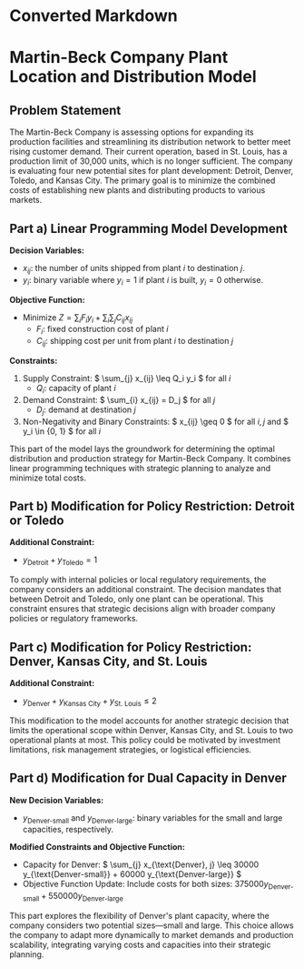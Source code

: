 # Converted Markdown

# Martin-Beck Company Plant Location and Distribution Model

## Problem Statement

The Martin-Beck Company is assessing options for expanding its production facilities and streamlining its distribution network to better meet rising customer demand. Their current operation, based in St. Louis, has a production limit of 30,000 units, which is no longer sufficient. The company is evaluating four new potential sites for plant development: Detroit, Denver, Toledo, and Kansas City. The primary goal is to minimize the combined costs of establishing new plants and distributing products to various markets.

## Part a) Linear Programming Model Development

**Decision Variables:**
- $x_{ij}$: the number of units shipped from plant $i$ to destination $j$.
- $y_i$: binary variable where $y_i = 1$ if plant $i$ is built, $y_i = 0$ otherwise.

**Objective Function:**
- Minimize $Z = \sum_{i} F_i y_i + \sum_{i} \sum_{j} C_{ij} x_{ij}$
  - $F_i$: fixed construction cost of plant $i$
  - $C_{ij}$: shipping cost per unit from plant $i$ to destination $j$

**Constraints:**
1. Supply Constraint: $ \sum_{j} x_{ij} \leq Q_i y_i $ for all $i$
   - $Q_i$: capacity of plant $i$
2. Demand Constraint: $ \sum_{i} x_{ij} = D_j $ for all $j$
   - $D_j$: demand at destination $j$
3. Non-Negativity and Binary Constraints: $ x_{ij} \geq 0 $ for all $i,j$ and $ y_i \in \{0, 1\} $ for all $i$

This part of the model lays the groundwork for determining the optimal distribution and production strategy for Martin-Beck Company. It combines linear programming techniques with strategic planning to analyze and minimize total costs.

## Part b) Modification for Policy Restriction: Detroit or Toledo

**Additional Constraint:**
- $y_{\text{Detroit}} + y_{\text{Toledo}} = 1$

To comply with internal policies or local regulatory requirements, the company considers an additional constraint. The decision mandates that between Detroit and Toledo, only one plant can be operational. This constraint ensures that strategic decisions align with broader company policies or regulatory frameworks.

## Part c) Modification for Policy Restriction: Denver, Kansas City, and St. Louis

**Additional Constraint:**
- $y_{\text{Denver}} + y_{\text{Kansas City}} + y_{\text{St. Louis}} \leq 2$

This modification to the model accounts for another strategic decision that limits the operational scope within Denver, Kansas City, and St. Louis to two operational plants at most. This policy could be motivated by investment limitations, risk management strategies, or logistical efficiencies.

## Part d) Modification for Dual Capacity in Denver

**New Decision Variables:**
- $y_{\text{Denver-small}}$ and $y_{\text{Denver-large}}$: binary variables for the small and large capacities, respectively.

**Modified Constraints and Objective Function:**
- Capacity for Denver: $ \sum_{j} x_{\text{Denver}, j} \leq 30000 y_{\text{Denver-small}} + 60000 y_{\text{Denver-large}} $
- Objective Function Update: Include costs for both sizes: $375000 y_{\text{Denver-small}} + 550000 y_{\text{Denver-large}}$

This part explores the flexibility of Denver's plant capacity, where the company considers two potential sizes—small and large. This choice allows the company to adapt more dynamically to market demands and production scalability, integrating varying costs and capacities into their strategic planning.
